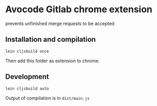 # Avocode Gitlab chrome extension
prevents unfinished merge requests to be accepted

## Installation and compilation
```
lein cljsbuild once
```
Then add this folder as extension to chrome.

## Development
```
lein cljsbuild auto
```
Output of compilation is in `dist/main.js`
